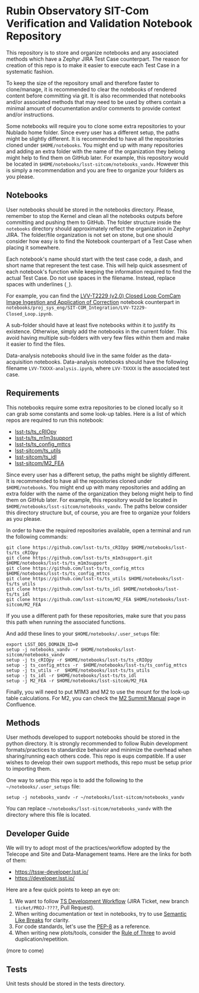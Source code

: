 # Rubin Observatory SIT-Com Verification and Validation Notebook Repository
This repository is to store and organize notebooks and any associated methods which have a Zephyr JIRA Test Case counterpart.
The reason for creation of this repo is to make it easier to execute each Test Case in a systematic fashion.

To keep the size of the repository small and therefore faster to clone/manage, it is recommended to clear the notebooks of rendered content before committing via git.
It is also recommended that notebooks and/or associated methods that may need to be used by others contain a minimal amount of documentation and/or comments to provide context and/or instructions.

Some notebooks will require you to clone some extra repositories to your Nublado home folder.
Since every user has a different setup, the paths might be slightly different.
It is recommended to have all the repositories cloned under `$HOME/notebooks`.
You might end up with many repositories and adding an extra folder with the name of the organization they belong might help to find them on GitHub later.
For example, this repository would be located in `$HOME/notebooks/lsst-sitcom/notebooks_vandv`.
However this is simply a recommendation and you are free to organize your folders as you please.


## Notebooks

User notebooks should be stored in the notebooks directory.
Please, remember to stop the Kernel and clean all the notebooks outputs before committing and pushing them to GitHub.
The folder structure inside the `notebooks` directory should approximately reflect the organization in Zephyr JIRA.
The folder/file organization is not set on stone, but one should consider how easy is to find the Notebook counterpart of a Test Case when placing it somewhere.

Each notebook's name should start with the test case code, a dash, and short name that represent the test case.
This will help quick assesment of each notebook's function while keeping the information required to find the actual Test Case.
Do not use spaces in the filename.
Instead, replace spaces with underlines (`_`).

For example, you can find the [LVV-T2229 (v2.0) Closed Loop ComCam Image Ingestion and Application of Correction] notebook counterpart in `notebooks/proj_sys_eng/SIT-COM_Integration/LVV-T2229-Closed_Loop.ipynb`.

A sub-folder should have at least five notebooks within it to justify its existence.
Otherwise, simply add the notebooks in the current folder.
This avoid having multiple sub-folders with very few files within them and make it easier to find the files.

Data-analysis notebooks should live in the same folder as the data-acquisition notebooks.
Data-analysis notebooks should have the following filename `LVV-TXXXX-analysis.ipynb`, where `LVV-TXXXX` is the associated test case.

[LVV-T2229 (v2.0) Closed Loop ComCam Image Ingestion and Application of Correction]: https://jira.lsstcorp.org/secure/Tests.jspa#/testCase/LVV-T2229

## Requirements

This notebooks require some extra repositories to be cloned locally so it can grab some constants and some look-up tables.
Here is a list of which repos are required to run this notebook:

* [lsst-ts/ts_cRIOpy]
* [lsst-ts/ts_m1m3support]
* [lsst-ts/ts_config_mttcs]
* [lsst-sitcom/ts_utils]
* [lsst-sitcom/ts_idl]
* [lsst-sitcom/M2_FEA]

[lsst-ts/ts_cRIOpy]: https://github.com/lsst-ts/ts_cRIOpy
[lsst-ts/ts_m1m3support]: https://github.com/lsst-ts/ts_m1m3support
[lsst-ts/ts_config_mttcs]: https://github.com/lsst-ts/ts_config_mttcs
[lsst-sitcom/ts_utils]:https://github.com/lsst-ts/ts_utils
[lsst-sitcom/ts_idl]:https://github.com/lsst-ts/ts_idl
[lsst-sitcom/M2_FEA]: https://github.com/lsst-sitcom/M2_FEA

Since every user has a different setup, the paths might be slightly different.
It is recommended to have all the repositories cloned under `$HOME/notebooks`.
You might end up with many repositories and adding an extra folder with the name of the organization they belong might help to find them on GitHub later.
For example, this repository would be located in `$HOME/notebooks/lsst-sitcom/notebooks_vandv`.
The paths below consider this directory structure but, of course, you are free to organize your folders as you please.

In order to have the required repositories available, open a terminal and run the following commands:

```
git clone https://github.com/lsst-ts/ts_cRIOpy $HOME/notebooks/lsst-ts/ts_cRIOpy
git clone https://github.com/lsst-ts/ts_m1m3support.git $HOME/notebooks/lsst-ts/ts_m1m3support
git clone https://github.com/lsst-ts/ts_config_mttcs $HOME/notebooks/lsst-ts/ts_config_mttcs
git clone https://github.com/lsst-ts/ts_utils $HOME/notebooks/lsst-ts/ts_utils
git clone https://github.com/lsst-ts/ts_idl $HOME/notebooks/lsst-ts/ts_idl
git clone https://github.com/lsst-sitcom/M2_FEA $HOME/notebooks/lsst-sitcom/M2_FEA
```

If you use a different path for these repositories, make sure that you pass this path when running the associated functions.

And add these lines to your `$HOME/notebooks/.user_setups` file:

```
export LSST_DDS_DOMAIN_ID=0
setup -j notebooks_vandv -r $HOME/notebooks/lsst-sitcom/notebooks_vandv
setup -j ts_cRIOpy -r $HOME/notebooks/lsst-ts/ts_cRIOpy
setup -j ts_config_mttcs -r  $HOME/notebooks/lsst-ts/ts_config_mttcs
setup -j ts_utils -r  $HOME/notebooks/lsst-ts/ts_utils
setup -j ts_idl -r $HOME/notebooks/lsst-ts/ts_idl
setup -j M2_FEA -r $HOME/notebooks/lsst-sitcom/M2_FEA

```

Finally, you will need to put M1M3 and M2 to use the mount for the look-up table calculations.
For M2, you can check the [M2 Summit Manual] page in Confluence.

[M2 Summit Manual]: https://confluence.lsstcorp.org/display/LTS/Use+of+M2+EUI+on+Summit


## Methods

User methods developed to support notebooks should be stored in the python directory.
It is strongly recommended to follow Rubin development formats/practices to standardize behavior and minimize the overhead when sharing/running each others code.
This repo is eups compatible.
If a user wishes to develop their own support methods, this repo must be setup prior to importing them.

One way to setup this repo is to add the following to the `~/notebooks/.user_setups` file:

    setup -j notebooks_vandv -r ~/notebooks/lsst-sitcom/notebooks_vandv

You can replace `~/notebooks/lsst-sitcom/notebooks_vandv` with the directory where this file is located.


## Developer Guide

We will try to adopt most of the practices/workflow adopted by the Telecope and Site and Data-Management teams.
Here are the links for both of them:

- https://tssw-developer.lsst.io/
- https://developer.lsst.io/

Here are a few quick points to keep an eye on:

1. We want to follow [TS Development Workflow] (JIRA Ticket, new branch `ticket/PROJ-????`, Pull Request).
2. When writing documentation or text in notebooks, try to use [Semantic Like Breaks] for clarity.
3. For code standards, let's use the [PEP-8] as a reference.
4. When writing new plots/tools, consider the [Rule of Three] to avoid duplication/repetition.

[TS Development Workflow]: https://tssw-developer.lsst.io/procedures/development_workflow.html#development-workflow
[Semantic Like Breaks]: https://sembr.org/
[PEP-8]: https://peps.python.org/pep-0008/
[Rule of Three]: https://en.wikipedia.org/wiki/Rule_of_three_(computer_programming)

(more to come)

## Tests

Unit tests should be stored in the tests directory.
